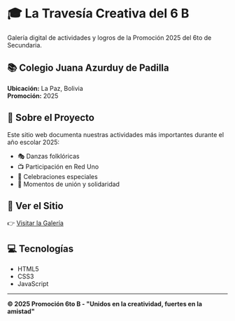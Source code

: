 # 🎓 La Travesía Creativa del 6 B

Galería digital de actividades y logros de la Promoción 2025 del 6to de Secundaria.

## 📚 Colegio Juana Azurduy de Padilla
**Ubicación:** La Paz, Bolivia  
**Promoción:** 2025

## 🌟 Sobre el Proyecto

Este sitio web documenta nuestras actividades más importantes durante el año escolar 2025:

- 🎭 Danzas folklóricas
- 📺 Participación en Red Uno
- 💙 Celebraciones especiales
- 🤝 Momentos de unión y solidaridad

## 🚀 Ver el Sitio

👉 [Visitar la Galería](https://TU-USUARIO.github.io/travesia-6b/)

## 💻 Tecnologías

- HTML5
- CSS3
- JavaScript

---

**© 2025 Promoción 6to B - "Unidos en la creatividad, fuertes en la amistad"**
